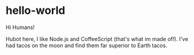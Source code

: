 # hello-world
Hi Humans!

Hubot here, I like Node.js and CoffeeScript (that's what im made of!).
I've had tacos on the moon and find them far superior to Earth tacos.
